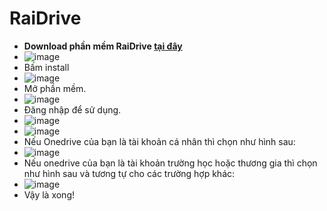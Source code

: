 # RaiDrive

- **Download phần mềm RaiDrive [tại đây](https://www.raidrive.com/download)**
- ![image](https://github.com/user-attachments/assets/b5e40084-6d81-4093-b935-3fd9c5bd17a5)
- Bấm install
- ![image](https://github.com/user-attachments/assets/0c325207-5384-4913-bf21-69a3eff6bb4d)
- Mở phần mềm.
- ![image](https://github.com/user-attachments/assets/eca5953a-d0e4-46c6-8a6e-112f0b7b76c3)
- Đăng nhập để sử dụng.
- ![image](https://github.com/user-attachments/assets/a1ee77b5-11a0-418e-a5af-e6d80b5dc4a6)
- ![image](https://github.com/user-attachments/assets/ce5f1043-cdda-451b-8ca6-a36faac5eb85)
- Nếu Onedrive của bạn là tài khoản cá nhân thì chọn như hình sau:
- ![image](https://github.com/user-attachments/assets/dc11702a-094f-49c6-b5ab-082c2915c7b9)
- Nếu onedrive của bạn là tài khoản trường học hoặc thương gia thì chọn như hình sau và tương tự cho các trường hợp khác:
- ![image](https://github.com/user-attachments/assets/ae02c9e9-e6db-4ea2-96dd-add6b74b7794)
- Vậy là xong!
